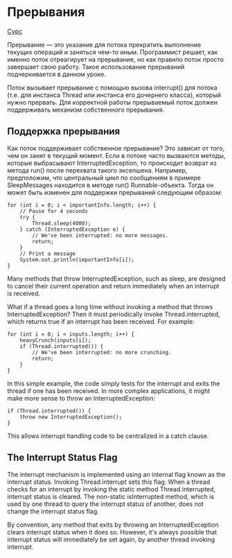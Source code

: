 # Прерывания  
  
[Сурс](https://docs.oracle.com/javase/tutorial/essential/concurrency/interrupt.html)  
  
Прерывание — это указание для потока прекратить выполнение текущих операций и заняться чем-то иным. Программист решает, как именно поток отреагирует на прерывание, но как правило поток просто завершает свою работу. Такое использование прерываний подчеркивается в данном уроке.  
  
Поток вызывает прерывание с помощью вызова interrupt() для потока (т.е. для инстанса Thread или инстанса его дочернего класса), который нужно прервать. Для корректной работы прерываемый поток должен поддерживать механизм собственного прерывания.  

## Поддержка прерывания  
  
Как поток поддерживает собственное прерывание? Это зависит от того, чем он занят в текущий момент. Если в потоке часто вызваются методы, которые выбрасывают InterruptedException, то происходит возврат из метода run() после перехвата такого эксепшена. Например, предположим, что центральный цикл по сообщениям в примере SleepMessages находится в методе run() Runnable-объекта. Тогда он может быть изменен для поддержки прерываний следующим образом:  
  
	for (int i = 0; i < importantInfo.length; i++) {
		// Pause for 4 seconds
		try {
			Thread.sleep(4000);
		} catch (InterruptedException e) {
			// We've been interrupted: no more messages.
			return;
		}
		// Print a message
		System.out.println(importantInfo[i]);
	}
  
Many methods that throw InterruptedException, such as sleep, are designed to cancel their current operation and return immediately when an interrupt is received.  
  
What if a thread goes a long time without invoking a method that throws InterruptedException? Then it must periodically invoke Thread.interrupted, which returns true if an interrupt has been received. For example:  
  
	for (int i = 0; i < inputs.length; i++) {
		heavyCrunch(inputs[i]);
		if (Thread.interrupted()) {
			// We've been interrupted: no more crunching.
			return;
		}
	}
  
In this simple example, the code simply tests for the interrupt and exits the thread if one has been received. In more complex applications, it might make more sense to throw an InterruptedException:  
  
	if (Thread.interrupted()) {
		throw new InterruptedException();
	}
  
This allows interrupt handling code to be centralized in a catch clause.  
  
## The Interrupt Status Flag  
  
The interrupt mechanism is implemented using an internal flag known as the interrupt status. Invoking Thread.interrupt sets this flag. When a thread checks for an interrupt by invoking the static method Thread.interrupted, interrupt status is cleared. The non-static isInterrupted method, which is used by one thread to query the interrupt status of another, does not change the interrupt status flag.  
  
By convention, any method that exits by throwing an InterruptedException clears interrupt status when it does so. However, it's always possible that interrupt status will immediately be set again, by another thread invoking interrupt.  
  
